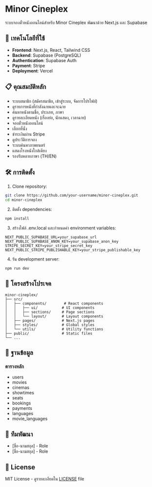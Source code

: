 # Minor Cineplex

ระบบจองตั๋วหนังออนไลน์สำหรับ Minor Cineplex พัฒนาด้วย Next.js และ Supabase

## 🚀 เทคโนโลยีที่ใช้

- **Frontend**: Next.js, React, Tailwind CSS
- **Backend**: Supabase (PostgreSQL)
- **Authentication**: Supabase Auth
- **Payment**: Stripe
- **Deployment**: Vercel

## 📋 คุณสมบัติหลัก

- ระบบสมาชิก (สมัครสมาชิก, เข้าสู่ระบบ, จัดการโปรไฟล์)
- ดูรายการหนังที่กำลังฉายและจะฉาย
- ค้นหาหนังตามชื่อ, ประเภท, ภาษา
- ดูรายละเอียดหนัง (เรื่องย่อ, นักแสดง, เวลาฉาย)
- จองตั๋วหนังออนไลน์
- เลือกที่นั่ง
- ชำระเงินผ่าน Stripe
- ดูประวัติการจอง
- ระบบค้นหาภาพยนตร์
- แสดงโรงหนังใกล้เคียง
- รองรับหลายภาษา (TH/EN)

## 🛠️ การติดตั้ง

1. Clone repository:
```bash
git clone https://github.com/your-username/minor-cineplex.git
cd minor-cineplex
```

2. ติดตั้ง dependencies:
```bash
npm install
```

3. สร้างไฟล์ .env.local และกำหนดค่า environment variables:
```env
NEXT_PUBLIC_SUPABASE_URL=your_supabase_url
NEXT_PUBLIC_SUPABASE_ANON_KEY=your_supabase_anon_key
STRIPE_SECRET_KEY=your_stripe_secret_key
NEXT_PUBLIC_STRIPE_PUBLISHABLE_KEY=your_stripe_publishable_key
```

4. รัน development server:
```bash
npm run dev
```

## 📁 โครงสร้างโปรเจค

```
minor-cineplex/
├── src/
│   ├── components/        # React components
│   │   ├── ui/           # UI components
│   │   ├── sections/     # Page sections
│   │   └── layout/       # Layout components
│   ├── pages/            # Next.js pages
│   ├── styles/           # Global styles
│   └── utils/            # Utility functions
├── public/               # Static files
└── ...
```

## 🔑 ฐานข้อมูล

### ตารางหลัก
- users
- movies
- cinemas
- showtimes
- seats
- bookings
- payments
- languages
- movie_languages

## 👥 ทีมพัฒนา

- [ชื่อ-นามสกุล] - Role
- [ชื่อ-นามสกุล] - Role


## 📝 License

MIT License - ดูรายละเอียดใน [LICENSE](LICENSE) file
